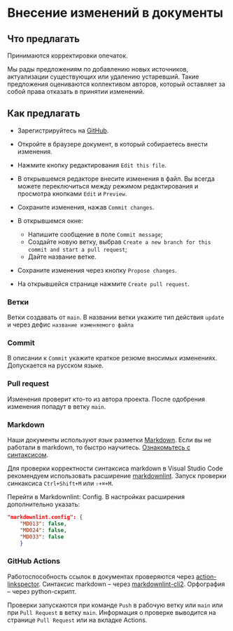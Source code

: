 # Внесение изменений в документы

## Что предлагать

Принимаются корректировки опечаток.

Мы рады предложениям по добавлению новых источников, актуализации существующих или удалению устаревший. Такие предложения оцениваются коллективом авторов, который оставляет за собой права отказать в принятии изменений.

## Как предлагать

- Зарегистрируйтесь на [GitHub](https://github.com/).

- Откройте в браузере документ, в который собираетесь внести изменения.

- Нажмите кнопку редактирования `Edit this file`.

- В открывшемся редакторе внесите изменения в файл. Вы всегда можете переключиться между режимом редактирования и просмотра кнопками `Edit` и `Preview`.

- Сохраните изменения, нажав `Commit changes`.

- В открывшемся окне:
  - Напишите сообщение в поле `Commit message`;
  - Создайте новую ветку, выбрав `Create a new branch for this commit and start a pull request`;
  - Дайте название ветке.

- Сохраните изменения через кнопку `Propose changes`.

- На открывшейся странице нажмите `Create pull request`.

### Ветки

Ветки создавать от `main`. В названии ветки укажите тип действия `update` и через дефис `название изменяемого файла`

### Commit

В описании к `Commit` укажите краткое резюме вносимых изменениях. Допускается на русском языке.

### Pull request

Изменения проверит кто-то из автора проекта. После одобрения изменения попадут в ветку `main`.

### Markdown

Наши документы используют язык разметки [Markdown](https://ru.wikipedia.org/wiki/Markdown). Если вы не работали в markdown, то быстро научитесь. [Ознакомьтесь с синтаксисом](https://github.com/adam-p/markdown-here/wiki/Markdown-Cheatsheet).

Для проверки корректности синтаксиса markdown в Visual Studio Code рекомендуем использовать расширение [markdownlint](https://marketplace.visualstudio.com/items?itemName=DavidAnson.vscode-markdownlint). Запуск проверки синкаксиса `Ctrl+Shift+M` или `⇧+⌘+M`.

Перейти в Markdownlint: Config. В настройках расширения дополнительно указать:

```json
"markdownlint.config": {
    "MD013": false,
    "MD024": false,
    "MD033": false
    }
```

### GitHub Actions

Работоспособность ссылок в документах проверяются через [action-linkspector](https://github.com/UmbrellaDocs/action-linkspector). Синтаксис markdown – через [markdownlint-cli2](https://github.com/DavidAnson/markdownlint-cli2). Орфография – через python-скрипт.

Проверки запускаются при команде `Push` в рабочую ветку или `main` или при `Pull Request` в ветку `main`. Информация о проверке выводится на странице `Pull Request` или на вкладке Actions.
